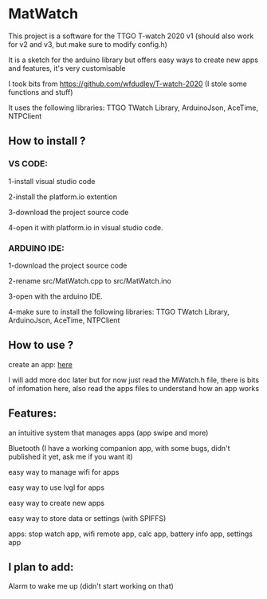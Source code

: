 # MatWatch
This project is a software for the TTGO T-watch 2020 v1 (should also work for v2 and v3, but make sure to modify config.h)

It is a sketch for the arduino library but offers easy ways to create new apps and features, it's very customisable

I took bits from https://github.com/wfdudley/T-watch-2020 (I stole some functions and stuff)

It uses the following libraries: TTGO TWatch Library, ArduinoJson, AceTime, NTPClient

<h2>How to install ?</h2>

<h3>VS CODE:</h3>

1-install visual studio code

2-install the platform.io extention

3-download the project source code

4-open it with platform.io in visual studio code.

<h3>ARDUINO IDE:</h3>

1-download the project source code

2-rename src/MatWatch.cpp to src/MatWatch.ino

3-open with the arduino IDE.

4-make sure to install the following libraries: TTGO TWatch Library, ArduinoJson, AceTime, NTPClient

<h2>How to use ?</h2>

create an app: [here](doc/create_an_app.md)

I will add more doc later but for now just read the MWatch.h file, there is bits of infomation here, also read the apps files to understand how an app works

<h2>Features:</h2>

an intuitive system that manages apps (app swipe and more)

Bluetooth (I have a working companion app, with some bugs, didn't published it yet, ask me if you want it)

easy way to manage wifi for apps

easy way to use lvgl for apps

easy way to create new apps

easy way to store data or settings (with SPIFFS)

apps: stop watch app, wifi remote app, calc app, battery info app, settings app

<h2>I plan to add:</h2>

Alarm to wake me up (didn't start working on that)
